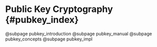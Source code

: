 # Public Key Cryptography {#pubkey_index}

@subpage pubkey_introduction 
@subpage pubkey_manual 
@subpage pubkey_concepts 
@subpage pubkey_impl